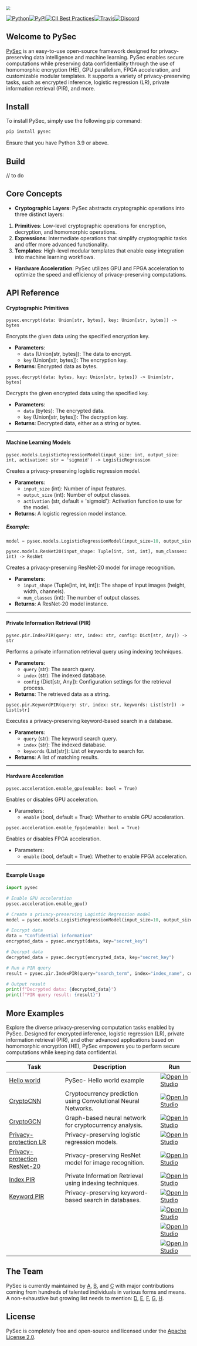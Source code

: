 

<img src="https://pic1.imgdb.cn/item/67eba4800ba3d5a1d7e90c6b.png" style="zoom:67%;" />

[![Python](https://img.shields.io/pypi/pyversions/tensorflow.svg)](https://badge.fury.io/py/tensorflow)[![PyPI](https://badge.fury.io/py/tensorflow.svg)](https://badge.fury.io/py/tensorflow)[![CII Best Practices](https://bestpractices.coreinfrastructure.org/projects/1486/badge)](https://bestpractices.coreinfrastructure.org/projects/1486)[![Travis](https://app.travis-ci.com/ethereum/go-ethereum.svg?branch=master)](https://app.travis-ci.com/github/ethereum/go-ethereum)[![Discord](https://img.shields.io/badge/discord-join%20chat-blue.svg)](https://discord.gg/nthXNEv)

## Welcome to PySec

[PySec](https://www.google.com) is an easy-to-use open-source framework designed for privacy-preserving data intelligence and machine learning. PySec enables secure computations while preserving data confidentiality through the use of homomorphic encryption (HE), GPU parallelism, FPGA acceleration, and customizable modular templates. It supports a variety of privacy-preserving tasks, such as encrypted inference, logistic regression (LR), private information retrieval (PIR), and more.

## Install

To install PySec, simply use the following pip command:

```bash
pip install pysec
```

Ensure that you have Python 3.9 or above.

## Build

// to do

## Core Concepts

- **Cryptographic Layers**: PySec abstracts cryptographic operations into three distinct layers:

1. **Primitives**: Low-level cryptographic operations for encryption, decryption, and homomorphic operations.
2. **Expressions**: Intermediate operations that simplify cryptographic tasks and offer more advanced functionality.
3. **Templates**: High-level modular templates that enable easy integration into machine learning workflows.

- **Hardware Acceleration**: PySec utilizes GPU and FPGA acceleration to optimize the speed and efficiency of privacy-preserving computations.

## API Reference

#### Cryptographic Primitives

`pysec.encrypt(data: Union[str, bytes], key: Union[str, bytes]) -> bytes`

Encrypts the given data using the specified encryption key.

- **Parameters**:
  - `data` (Union[str, bytes]): The data to encrypt.
  - `key` (Union[str, bytes]): The encryption key.
- **Returns**: Encrypted data as bytes.

`pysec.decrypt(data: bytes, key: Union[str, bytes]) -> Union[str, bytes]`

Decrypts the given encrypted data using the specified key.

- **Parameters**:
  - `data` (bytes): The encrypted data.
  - `key` (Union[str, bytes]): The decryption key.
- **Returns**: Decrypted data, either as a string or bytes.

---

#### Machine Learning Models

`pysec.models.LogisticRegressionModel(input_size: int, output_size: int, activation: str = 'sigmoid') -> LogisticRegression`

Creates a privacy-preserving logistic regression model.

- **Parameters**:
  - `input_size` (int): Number of input features.
  - `output_size` (int): Number of output classes.
  - `activation` (str, default = 'sigmoid'): Activation function to use for the model.
- **Returns**: A logistic regression model instance.

##### Example:

```python
model = pysec.models.LogisticRegressionModel(input_size=10, output_size=1)
```

`pysec.models.ResNet20(input_shape: Tuple[int, int, int], num_classes: int) -> ResNet`

Creates a privacy-preserving ResNet-20 model for image recognition.

- **Parameters**:
  - `input_shape` (Tuple[int, int, int]): The shape of input images (height, width, channels).
  - `num_classes` (int): The number of output classes.
- **Returns**: A ResNet-20 model instance.

---

#### Private Information Retrieval (PIR)

`pysec.pir.IndexPIR(query: str, index: str, config: Dict[str, Any]) -> str`

Performs a private information retrieval query using indexing techniques.

- **Parameters**:
  - `query` (str): The search query.
  - `index` (str): The indexed database.
  - `config` (Dict[str, Any]): Configuration settings for the retrieval process.
- **Returns**: The retrieved data as a string.

`pysec.pir.KeywordPIR(query: str, index: str, keywords: List[str]) -> List[str]`

Executes a privacy-preserving keyword-based search in a database.

- **Parameters**:
  - `query` (str): The keyword search query.
  - `index` (str): The indexed database.
  - `keywords` (List[str]): List of keywords to search for.
- **Returns**: A list of matching results.

---

#### Hardware Acceleration

`pysec.acceleration.enable_gpu(enable: bool = True)`

Enables or disables GPU acceleration.

- Parameters:
  - `enable` (bool, default = True): Whether to enable GPU acceleration.

`pysec.acceleration.enable_fpga(enable: bool = True)`

Enables or disables FPGA acceleration.

- Parameters:
  - `enable` (bool, default = True): Whether to enable FPGA acceleration.

---

#### Example Usage

```python
import pysec

# Enable GPU acceleration
pysec.acceleration.enable_gpu()

# Create a privacy-preserving Logistic Regression model
model = pysec.models.LogisticRegressionModel(input_size=10, output_size=1)

# Encrypt data
data = "Confidential information"
encrypted_data = pysec.encrypt(data, key="secret_key")

# Decrypt data
decrypted_data = pysec.decrypt(encrypted_data, key="secret_key")

# Run a PIR query
result = pysec.pir.IndexPIR(query="search_term", index="index_name", config={"param": "value"})

# Output result
print(f"Decrypted data: {decrypted_data}")
print(f"PIR query result: {result}")
```

## More Examples

Explore the diverse privacy-preserving computation tasks enabled by PySec.  Designed for encrypted inference, logistic regression (LR), private information retrieval (PIR), and other advanced applications based on homomorphic encryption (HE), PySec empowers you to perform secure computations while keeping data confidential.

| Task                                                         | Description                                                  | Run                                                          |
| ------------------------------------------------------------ | ------------------------------------------------------------ | ------------------------------------------------------------ |
| [Hello world](#hello-simple-model)                           | PySec- Hello world example                                   | <a target="_blank" href="https://lightning.ai/lightning-ai/studios/pytorch-lightning-hello-world"><img src="https://pl-bolts-doc-images.s3.us-east-2.amazonaws.com/app-2/studio-badge.svg" alt="Open In Studio"/></a> |
| [CryptoCNN](https://lightning.ai/lightning-ai/studios/image-classification-with-pytorch-lightning) | Cryptocurrency prediction using Convolutional Neural Networks. | <a target="_blank" href="https://lightning.ai/lightning-ai/studios/image-classification-with-pytorch-lightning"><img src="https://pl-bolts-doc-images.s3.us-east-2.amazonaws.com/app-2/studio-badge.svg" alt="Open In Studio"/></a> |
| [CryptoGCN](https://lightning.ai/lightning-ai/studios/image-segmentation-with-pytorch-lightning) | Graph-based neural network for cryptocurrency analysis.      | <a target="_blank" href="https://lightning.ai/lightning-ai/studios/image-segmentation-with-pytorch-lightning"><img src="https://pl-bolts-doc-images.s3.us-east-2.amazonaws.com/app-2/studio-badge.svg" alt="Open In Studio"/></a> |
| [Privacy-protection LR](https://lightning.ai/lightning-ai/studios/object-detection-with-pytorch-lightning) | Privacy-preserving logistic regression models.               | <a target="_blank" href="https://lightning.ai/lightning-ai/studios/object-detection-with-pytorch-lightning"><img src="https://pl-bolts-doc-images.s3.us-east-2.amazonaws.com/app-2/studio-badge.svg" alt="Open In Studio"/></a> |
| [Privacy-protection ResNet-20](https://lightning.ai/lightning-ai/studios/text-classification-with-pytorch-lightning) | Privacy-preserving ResNet model for image recognition.       | <a target="_blank" href="https://lightning.ai/lightning-ai/studios/text-classification-with-pytorch-lightning"><img src="https://pl-bolts-doc-images.s3.us-east-2.amazonaws.com/app-2/studio-badge.svg" alt="Open In Studio"/></a> |
| [Index PIR](https://lightning.ai/lightning-ai/studios/text-summarization-with-pytorch-lightning) | Private Information Retrieval using indexing techniques.     | <a target="_blank" href="https://lightning.ai/lightning-ai/studios/text-summarization-with-pytorch-lightning"><img src="https://pl-bolts-doc-images.s3.us-east-2.amazonaws.com/app-2/studio-badge.svg" alt="Open In Studio"/></a> |
| [Keyword PIR](https://lightning.ai/lightning-ai/studios/finetune-a-personal-ai-music-generator) | Privacy-preserving keyword-based search in databases.        | <a target="_blank" href="https://lightning.ai/lightning-ai/studios/finetune-a-personal-ai-music-generator"><img src="https://pl-bolts-doc-images.s3.us-east-2.amazonaws.com/app-2/studio-badge.svg" alt="Open In Studio"/></a> |
|                                                              |                                                              | <a target="_blank" href="https://lightning.ai/lightning-ai/studios/finetune-an-llm-with-pytorch-lightning"><img src="https://pl-bolts-doc-images.s3.us-east-2.amazonaws.com/app-2/studio-badge.svg" alt="Open In Studio"/></a> |
|                                                              |                                                              | <a target="_blank" href="https://lightning.ai/lightning-ai/studios/recommendation-system-with-pytorch-lightning"><img src="https://pl-bolts-doc-images.s3.us-east-2.amazonaws.com/app-2/studio-badge.svg" alt="Open In Studio"/></a> |
|                                                              |                                                              | <a target="_blank" href="https://lightning.ai/lightning-ai/studios/time-series-forecasting-with-pytorch-lightning"><img src="https://pl-bolts-doc-images.s3.us-east-2.amazonaws.com/app-2/studio-badge.svg" alt="Open In Studio"/></a> |
## The Team

PySec is currently maintained by [A](), [B](), and [C]() with major contributions coming from hundreds of talented individuals in various forms and means. A non-exhaustive but growing list needs to mention: [D](), [E](), [F](), [G](), [H]().
## License

PySec is completely free and open-source and licensed under the [Apache License 2.0](LICENSE).
